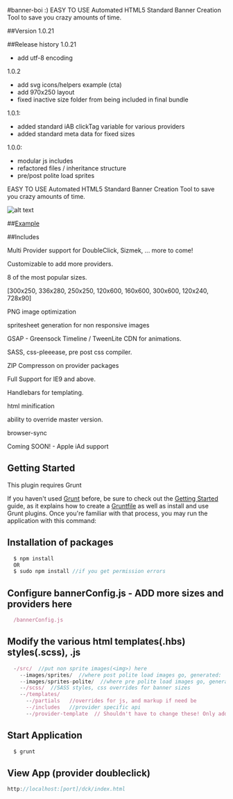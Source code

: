 #banner-boi   :)
EASY TO USE Automated HTML5 Standard Banner Creation Tool to save you crazy amounts of time.

##Version 1.0.21


##Release history
1.0.21
- add utf-8 encoding <meta>

1.0.2
- add svg icons/helpers example (cta)
- add 970x250 layout
- fixed inactive size folder from being included in final bundle

1.0.1:
- added standard iAB clickTag variable for various providers
- added standard meta data for fixed sizes

1.0.0:
- modular js includes
- refactored files / inheritance structure
- pre/post polite load sprites



EASY TO USE Automated HTML5 Standard Banner Creation Tool to save you crazy amounts of time.

![alt text](https://github.com/leedium/banner-boi/blob/master/files.png "Files")

##[Example](http://banner-boi.leedium.com)

##Includes

Multi Provider support for DoubleClick, Sizmek, ... more to come!

Customizable to add more providers.

8 of the most popular sizes.

[300x250, 336x280, 250x250, 120x600, 160x600, 300x600, 120x240, 728x90]

PNG image optimization

spritesheet generation for non responsive images

GSAP - Greensock Timeline / TweenLite CDN for animations.

SASS, css-pleeease, pre post css compiler.

ZIP Compresson on provider packages

Full Support for IE9 and above.

Handlebars for templating.

html minification

ability to override master version.

browser-sync

Coming SOON! - Apple iAd support


## Getting Started
This plugin requires Grunt

If you haven't used [Grunt](http://gruntjs.com/) before, be sure to check out the [Getting Started](http://gruntjs.com/getting-started) guide, as it explains how to create a [Gruntfile](http://gruntjs.com/sample-gruntfile) as well as install and use Grunt plugins. Once you're familiar with that process, you may run the application with this command:

## Installation of packages

```js
  $ npm install
  OR
  $ sudo npm install //if you get permission errors
```

## Configure bannerConfig.js  - ADD more sizes and providers here
```js
  /bannerConfig.js
```

## Modify the various html templates(.hbs) styles(.scss), .js
```js
  -/src/  //put non sprite images(<img>) here
    --images/sprites/  //where post polite load images go, generated:  spritesheet.png
    --images/sprites-polite/  //where pre polite load images go, generated spritesheet-polite.png
    --/scss/  //SASS styles, css overrides for banner sizes
    --/templates/
      --/partials   //overrides for js, and markup if need be
      --/includes   //provider specific api
      --/provider-template  // Shouldn't have to change these! Only add new ones as required
```

## Start Application
```js
  $ grunt
```

## View App (provider doubleclick)
```js
http://localhost:[port]/dck/index.html
```
